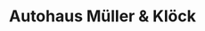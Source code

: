 ---
title: "Autohaus Müller & Klöck"
url: /schwabmuenchen/autohaus-mueller-und-kloeck-siemensstrasse/
shop: Autowerkstatt
---